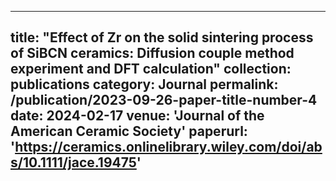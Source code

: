 
---
title: "Effect of Zr on the solid sintering process of SiBCN ceramics: Diffusion couple method experiment and DFT calculation"
collection: publications
category: Journal
permalink: /publication/2023-09-26-paper-title-number-4
date: 2024-02-17
venue: 'Journal of the American Ceramic Society'
paperurl: 'https://ceramics.onlinelibrary.wiley.com/doi/abs/10.1111/jace.19475'
---

